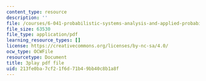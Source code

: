 ```yaml
---
content_type: resource
description: ''
file: /courses/6-041-probabilistic-systems-analysis-and-applied-probability-fall-2010/213fe0ba7cf21f6d71b49bb40c8b1a8f_ZulMqrvP-Pk.pdf
file_size: 63530
file_type: application/pdf
learning_resource_types: []
license: https://creativecommons.org/licenses/by-nc-sa/4.0/
ocw_type: OCWFile
resourcetype: Document
title: 3play pdf file
uid: 213fe0ba-7cf2-1f6d-71b4-9bb40c8b1a8f
---
```

